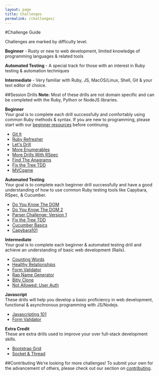 ```yaml
---
layout: page
title: Challenges
permalink: /challenges/
---
```


#Challenge Guide

Challenges are marked by difficulty level. 

__Beginner__ - Rusty or new to web development, limited knowledge of programming languages & related tools

__Automated Testing__ - A special track for those with an interest in Ruby testing & automation techniques

__Intermediate__ - Very familiar with Ruby, JS, MacOS/Linux, Shell, Git & your text editor of choice.

##Session Drills
__Note:__ Most of these drills are not domain specific and can be completed with the Ruby, Python or NodeJS libraries.

__Beginner__  
Your goal is to complete each drill successfully and comfortably using common Ruby methods & syntax. If you are new to programming, please start with our [beginner resources](https://github.com/paircolumbus/Welcome/blob/master/BeginnerResources.md) before continuing.  
 - [Git It](https://github.com/paircolumbus/Git-It)
 - [Ruby Refresher](https://github.com/paircolumbus/RubyRefresher)  
 - [Let's Drill](https://github.com/paircolumbus/LetsDrill)
 - [More Enumerables](https://github.com/paircolumbus/MoreEnumerables)
 - [More Drills With RSpec](https://github.com/paircolumbus/MoreDrillsWithRSpec)
 - [Find The Anagrams](https://github.com/paircolumbus/FindTheAnagrams)
 - [Fix the Tree TDD](https://github.com/paircolumbus/FixTheTreeTDD)
 - [MVCgame](https://github.com/paircolumbus/MVCgame)
 
__Automated Testing__  
Your goal is to complete each beginner drill successfully and have a good understanding of how to use common Ruby testing tools like Capybara, RSpec, & Cucumber.  
 - [Do You Know The DOM](https://github.com/paircolumbus/DoYouKnowTheDOM)
 - [Do You Know The DOM 2](https://github.com/paircolumbus/DoYouKnowTheDom2)  
 - [Parser Challenge: Version 1](https://github.com/paircolumbus/ParserChallenge1)
 - [Fix the Tree TDD](https://github.com/paircolumbus/FixTheTreeTDD)
 - [Cucumber Basics](https://github.com/paircolumbus/CucumberBasics)
 - [Capybara101](https://github.com/paircolumbus/Capybara101)

__Intermediate__  
Your goal is to complete each beginner & automated testing drill and achieve an understanding of basic web development (Rails).
 - [Counting Words](https://github.com/paircolumbus/CountingWords)
 - [Healthy Relationships](https://github.com/paircolumbus/HealthyRelationships)
 - [Form Validator](https://github.com/paircolumbus/FormValidator)
 - [Rap Name Generator](https://github.com/paircolumbus/RapNameGenerator)  
 - [Bitly Clone](https://github.com/paircolumbus/BitlyClone)
 - [Not Allowed: User Auth](https://github.com/paircolumbus/NotAllowed)  
 
__Javascript__  
These drills will help you develop a basic proficiency in web development, functional & asynchronous programming with JS/Nodejs.
 - [Javascripting 101](https://github.com/paircolumbus/javascripting101)
 - [Form Validator](https://github.com/paircolumbus/FormValidator)
 
__Extra Credit__  
These are extra drills used to improve your over full-stack development skills.
 - [Bootstrap Grid](https://github.com/paircolumbus/BootstrapGridSystem) 
 - [Socket & Thread](https://github.com/paircolumbus/SocketAndThread) 

##Contributing
We're looking for more challenges! To submit your own for the advancement of others, please check out our section on [contributing](/CONTRIBUTING.md).
